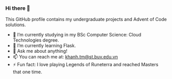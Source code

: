 ### Hi there 👋

This GitHub profile contains my undergraduate projects and Advent of Code solutions.
- 🔭 I’m currently studying in my BSc Computer Science: Cloud Technologies degree.
- 🌱 I’m currently learning Flask.
- 💬 Ask me about anything!
- 📫 You can reach me at: khanh.tm@st.buv.edu.vn
- ⚡ Fun fact: I love playing Legends of Runeterra and reached Masters that one time.

<!--
**ultinvincible/ultinvincible** is a ✨ _special_ ✨ repository because its `README.md` (this file) appears on your GitHub profile.

Here are some ideas to get you started:

- 👯 I’m looking to collaborate on ...
- 🤔 I’m looking for help with ...
-->
